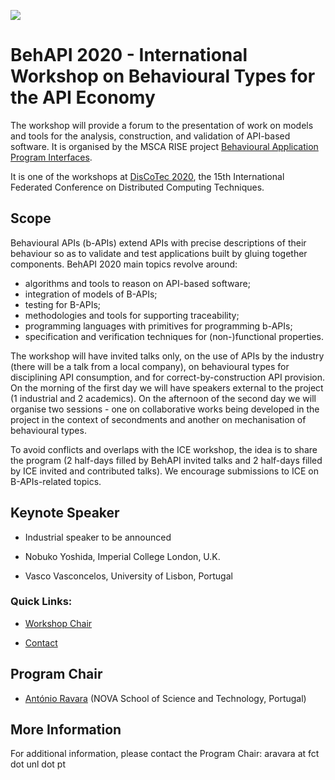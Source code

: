 [![](https://www.discotec.org/2020/discotec2020-banner.jpeg)](https://www.discotec.org/2020/)


# BehAPI 2020 - International Workshop on Behavioural Types for the API Economy

The workshop will provide a forum to the presentation of work on models and tools for the analysis, construction, and validation of API-based software. It is organised by the MSCA RISE project [Behavioural Application Program Interfaces](https://www.um.edu.mt/projects/behapi/).

It is one of the workshops at [DisCoTec 2020](https://www.discotec.org/2020/), the 15th International Federated Conference on Distributed Computing Techniques.


## Scope

Behavioural APIs (b-APIs) extend APIs with precise descriptions of their behaviour so as to validate and test applications built by gluing together components. BehAPI 2020 main topics revolve around:
- algorithms and tools to reason on API-based software;
- integration of models of B-APIs;
- testing for B-APIs;
- methodologies and tools for supporting traceability;
- programming languages with primitives for programming b-APIs;
- specification and verification techniques for (non-)functional properties.

The workshop will have invited talks only, on the use of APIs by the industry (there will be a talk from a local company), on behavioural types for disciplining API consumption, and for correct-by-construction API provision. On the morning of the first day we will have speakers external to the project (1 industrial and 2 academics). On the afternoon of the second day we will organise two sessions - one on collaborative works being developed in the project in the context of secondments and another on mechanisation of behavioural types.

To avoid conflicts and overlaps with the ICE workshop, the idea is to share the program (2 half-days filled by BehAPI invited talks and 2 half-days filled by ICE invited and contributed talks). We encourage submissions to ICE on B-APIs-related topics.


## Keynote Speaker

* Industrial speaker to be announced

* Nobuko Yoshida, Imperial College London, U.K.

* Vasco Vasconcelos, University of Lisbon, Portugal


### Quick Links:

* [Workshop Chair](#program-chair)

* [Contact](#more-information)



## Program Chair

* [António Ravara](http://nova-lincs.di.fct.unl.pt/person/47) (NOVA School of Science and Technology, Portugal)


## More Information

For additional information, please contact the Program Chair: aravara at fct dot unl dot pt

